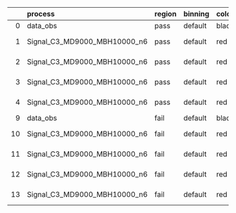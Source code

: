 |    | process                      | region   | binning   | color   | process_type   |   scale | variation   | source_filename                                                       | source_histname    | alias                        | title     |   combine_idx |     lnN |   shapes | syst_type   | direction   | variation_alias   |
|---:|:-----------------------------|:---------|:----------|:--------|:---------------|--------:|:------------|:----------------------------------------------------------------------|:-------------------|:-----------------------------|:----------|--------------:|--------:|---------:|:------------|:------------|:------------------|
|  0 | data_obs                     | pass     | default   | black   | DATA           |       1 | nominal     | ./histograms_for_2DAlphabet_v18//BH_Data.root                         | hpass              | Data                         | Data      |           nan | nan     |      nan | nan         | nan         | nan               |
|  1 | Signal_C3_MD9000_MBH10000_n6 | pass     | default   | red     | SIGNAL         |       1 | lumi        | ./histograms_for_2DAlphabet_v18//BH_Signal_C3_MD9000_MBH10000_n6.root | hpass              | Signal_C3_MD9000_MBH10000_n6 | BH signal |           nan |   1.016 |      nan | lnN         | nan         | nan               |
|  2 | Signal_C3_MD9000_MBH10000_n6 | pass     | default   | red     | SIGNAL         |       1 | SVM         | ./histograms_for_2DAlphabet_v18//BH_Signal_C3_MD9000_MBH10000_n6.root | hpass_SVMsyst_up   | Signal_C3_MD9000_MBH10000_n6 | BH signal |           nan | nan     |        1 | shapes      | Up          | SVMsyst           |
|  3 | Signal_C3_MD9000_MBH10000_n6 | pass     | default   | red     | SIGNAL         |       1 | SVM         | ./histograms_for_2DAlphabet_v18//BH_Signal_C3_MD9000_MBH10000_n6.root | hpass_SVMsyst_down | Signal_C3_MD9000_MBH10000_n6 | BH signal |           nan | nan     |        1 | shapes      | Down        | SVMsyst           |
|  4 | Signal_C3_MD9000_MBH10000_n6 | pass     | default   | red     | SIGNAL         |       1 | nominal     | ./histograms_for_2DAlphabet_v18//BH_Signal_C3_MD9000_MBH10000_n6.root | hpass              | Signal_C3_MD9000_MBH10000_n6 | BH signal |           nan | nan     |      nan | nan         | nan         | nan               |
|  9 | data_obs                     | fail     | default   | black   | DATA           |       1 | nominal     | ./histograms_for_2DAlphabet_v18//BH_Data.root                         | hfail              | Data                         | Data      |           nan | nan     |      nan | nan         | nan         | nan               |
| 10 | Signal_C3_MD9000_MBH10000_n6 | fail     | default   | red     | SIGNAL         |       1 | lumi        | ./histograms_for_2DAlphabet_v18//BH_Signal_C3_MD9000_MBH10000_n6.root | hfail              | Signal_C3_MD9000_MBH10000_n6 | BH signal |           nan |   1.016 |      nan | lnN         | nan         | nan               |
| 11 | Signal_C3_MD9000_MBH10000_n6 | fail     | default   | red     | SIGNAL         |       1 | SVM         | ./histograms_for_2DAlphabet_v18//BH_Signal_C3_MD9000_MBH10000_n6.root | hfail_SVMsyst_up   | Signal_C3_MD9000_MBH10000_n6 | BH signal |           nan | nan     |        1 | shapes      | Up          | SVMsyst           |
| 12 | Signal_C3_MD9000_MBH10000_n6 | fail     | default   | red     | SIGNAL         |       1 | SVM         | ./histograms_for_2DAlphabet_v18//BH_Signal_C3_MD9000_MBH10000_n6.root | hfail_SVMsyst_down | Signal_C3_MD9000_MBH10000_n6 | BH signal |           nan | nan     |        1 | shapes      | Down        | SVMsyst           |
| 13 | Signal_C3_MD9000_MBH10000_n6 | fail     | default   | red     | SIGNAL         |       1 | nominal     | ./histograms_for_2DAlphabet_v18//BH_Signal_C3_MD9000_MBH10000_n6.root | hfail              | Signal_C3_MD9000_MBH10000_n6 | BH signal |           nan | nan     |      nan | nan         | nan         | nan               |